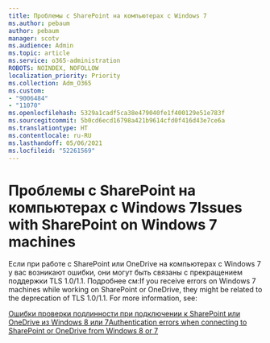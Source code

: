 ```yaml
---
title: Проблемы с SharePoint на компьютерах с Windows 7
ms.author: pebaum
author: pebaum
manager: scotv
ms.audience: Admin
ms.topic: article
ms.service: o365-administration
ROBOTS: NOINDEX, NOFOLLOW
localization_priority: Priority
ms.collection: Adm_O365
ms.custom:
- "9006484"
- "11070"
ms.openlocfilehash: 5329a1cadf5ca38e479040fe1f400129e51e783f
ms.sourcegitcommit: 5b0cd6ecd16798a421b9614cfd0f416d43e7ce6a
ms.translationtype: HT
ms.contentlocale: ru-RU
ms.lasthandoff: 05/06/2021
ms.locfileid: "52261569"
---
```

# <a name="issues-with-sharepoint-on-windows-7-machines"></a><span data-ttu-id="46c47-102">Проблемы с SharePoint на компьютерах с Windows 7</span><span class="sxs-lookup"><span data-stu-id="46c47-102">Issues with SharePoint on Windows 7 machines</span></span>

<span data-ttu-id="46c47-p101">Если при работе с SharePoint или OneDrive на компьютерах с Windows 7 у вас возникают ошибки, они могут быть связаны с прекращением поддержки TLS 1.0/1.1. Подробнее см:</span><span class="sxs-lookup"><span data-stu-id="46c47-p101">If you receive errors on Windows 7 machines while working on SharePoint or OneDrive, they might be related to the deprecation of TLS 1.0/1.1. For more information, see:</span></span>

[<span data-ttu-id="46c47-105">Ошибки проверки подлинности при подключении к SharePoint или OneDrive из Windows 8 или 7</span><span class="sxs-lookup"><span data-stu-id="46c47-105">Authentication errors when connecting to SharePoint or OneDrive from Windows 8 or 7</span></span>](https://docs.microsoft.com/sharepoint/troubleshoot/administration/authentication-errors-windows7)



